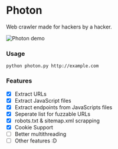 # Photon
Web crawler made for hackers by a hacker.

![Photon demo](https://i.imgur.com/E9ij1jf.png)

### Usage
```
python photon.py http://example.com
```

### Features
- [x] Extract URLs
- [x] Extract JavaScript files
- [x] Extract endpoints from JavaScripts files
- [x] Seperate list for fuzzable URLs
- [x] robots.txt & sitemap.xml scrapping
- [x] Cookie Support
- [ ] Better multithreading
- [ ] Other features :D
